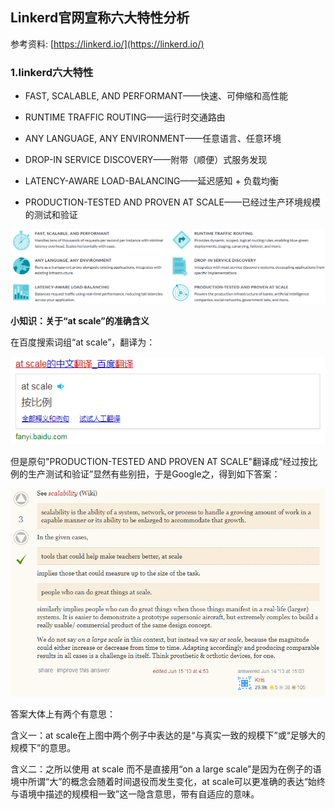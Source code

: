 ## Linkerd官网宣称六大特性分析
参考资料: [https://linkerd.io/](https://linkerd.io/)

### 1.linkerd六大特性
* FAST, SCALABLE, AND PERFORMANT——快速、可伸缩和高性能
  
* RUNTIME TRAFFIC ROUTING——运行时交通路由

* ANY LANGUAGE, ANY ENVIRONMENT——任意语言、任意环境

* DROP-IN SERVICE DISCOVERY——附带（顺便）式服务发现

* LATENCY-AWARE LOAD-BALANCING——延迟感知 + 负载均衡

* PRODUCTION-TESTED AND PROVEN AT SCALE——已经过生产环境规模的测试和验证

![](/assets/linkerd004_001.PNG)

  **小知识：关于“at scale”的准确含义**
  
  在百度搜索词组“at scale”，翻译为：
  
  ![](/assets/linkerd004_002.PNG)
  
  但是原句"PRODUCTION-TESTED AND PROVEN AT SCALE"翻译成“经过按比例的生产测试和验证”显然有些别扭，于是Google之，得到如下答案：
  
  ![](/assets/linkerd004_003.PNG)
  
  答案大体上有两个有意思：
  
  含义一：at scale在上图中两个例子中表达的是“与真实一致的规模下”或“足够大的规模下”的意思。
  
  含义二：之所以使用 at scale 而不是直接用“on a large scale”是因为在例子的语境中所谓“大”的概念会随着时间退役而发生变化，at scale可以更准确的表达“始终与语境中描述的规模相一致”这一隐含意思，带有自适应的意味。
